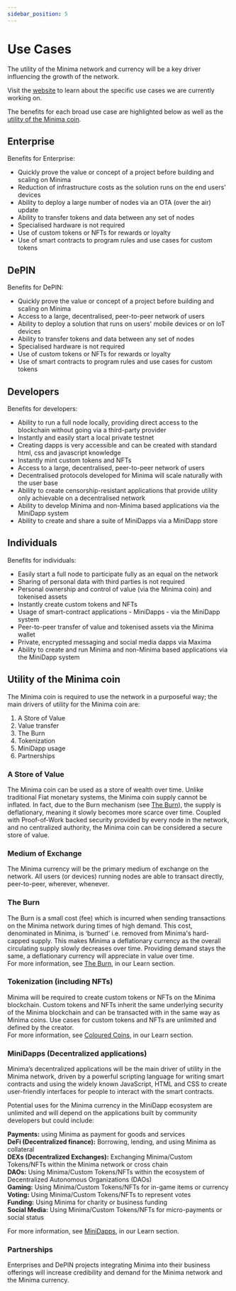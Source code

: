```yaml
---
sidebar_position: 5
---
```


# Use Cases

The utility of the Minima network and currency will be a key driver influencing the growth of the network. 

Visit the [website](https://www.minima.global/) to learn about the specific use cases we are currently working on.

The benefits for each broad use case are highlighted below as well as the [utility of the Minima coin](#utility-of-the-minima-coin).

## Enterprise

Benefits for Enterprise:
- Quickly prove the value or concept of a project before building and scaling on Minima
- Reduction of infrastructure costs as the solution runs on the end users' devices
- Ability to deploy a large number of nodes via an OTA (over the air) update
- Ability to transfer tokens and data between any set of nodes
- Specialised hardware is not required
- Use of custom tokens or NFTs for rewards or loyalty
- Use of smart contracts to program rules and use cases for custom tokens


## DePIN

Benefits for DePIN:
- Quickly prove the value or concept of a project before building and scaling on Minima
- Access to a large, decentralised, peer-to-peer network of users
- Ability to deploy a solution that runs on users' mobile devices or on IoT devices
- Ability to transfer tokens and data between any set of nodes
- Specialised hardware is not required
- Use of custom tokens or NFTs for rewards or loyalty
- Use of smart contracts to program rules and use cases for custom tokens


## Developers 

Benefits for developers:
- Ability to run a full node locally, providing direct access to the blockchain without going via a third-party provider
- Instantly and easily start a local private testnet 
- Creating dapps is very accessible and can be created with standard html, css and javascript knowledge
- Instantly mint custom tokens and NFTs
- Access to a large, decentralised, peer-to-peer network of users
- Decentralised protocols developed for Minima will scale naturally with the user base
- Ability to create censorship-resistant applications that provide utility only achievable on a decentralised network
- Ability to develop Minima and non-Minima based applications via the MiniDapp system
- Ability to create and share a suite of MiniDapps via a MiniDapp store


## Individuals

Benefits for individuals:
- Easily start a full node to participate fully as an equal on the network
- Sharing of personal data with third parties is not required
- Personal ownership and control of value (via the Minima coin) and tokenised assets 
- Instantly create custom tokens and NFTs
- Usage of smart-contract applications - MiniDapps - via the MiniDapp system 
- Peer-to-peer transfer of value and tokenised assets via the Minima wallet
- Private, encrypted messaging and social media dapps via Maxima
- Ability to create and run Minima and non-Minima based applications via the MiniDapp system


## Utility of the Minima coin


The Minima coin is required to use the network in a purposeful way; the main drivers of utility for the Minima coin are:

1. A Store of Value
2. Value transfer 
3. The Burn 
4. Tokenization
5. MiniDapp usage
6. Partnerships

### A Store of Value 
The Minima coin can be used as a store of wealth over time. Unlike traditional Fiat monetary systems, the Minima coin supply cannot be inflated. In fact, due to the Burn mechanism (see [The Burn](#the-burn)), the supply is deflationary, meaning it slowly becomes more scarce over time. Coupled with Proof-of-Work backed security provided by every node in the network, and no centralized authority, the Minima coin can be considered a secure store of value.

### Medium of Exchange
The Minima currency will be the primary medium of exchange on the network. All users (or devices) running nodes are able to transact directly, peer-to-peer, wherever, whenever.

### The Burn 
The Burn is a small cost (fee) which is incurred when sending transactions on the Minima network during times of high demand. This cost, denominated in Minima, is ‘burned’ i.e. removed from Minima's hard-capped supply. This makes Minima a deflationary currency as the overall circulating supply slowly decreases over time. Providing demand stays the same, a deflationary currency will appreciate in value over time.  <br/>
For more information, see [The Burn](/docs/learn/minima/coreconcepts#the-burn), in our Learn section.

### Tokenization (including NFTs)
Minima will be required to create custom tokens or NFTs on the Minima blockchain. Custom tokens and NFTs inherit the same underlying security of the Minima blockchain and can be transacted with in the same way as Minima coins. Use cases for custom tokens and NFTs are unlimited and defined by the creator.<br/>
For more information, see [Coloured Coins](/docs/learn/minima/colouredcoins), in our Learn section.


### MiniDapps (Decentralized applications)
Minima’s decentralized applications will be the main driver of utility in the Minima network, driven by a powerful scripting language for writing smart contracts and using the widely known JavaScript, HTML and CSS to create user-friendly interfaces for people to interact with the smart contracts.

Potential uses for the Minima currency in the MiniDapp ecosystem are unlimited and will depend on the applications built by community developers but could include:

**Payments:** using Minima as payment for goods and services <br/>
**DeFi (Decentralized finance):** Borrowing, lending, and using Minima as collateral <br/>
**DEXs (Decentralized Exchanges):** Exchanging Minima/Custom Tokens/NFTs within the Minima network or cross chain<br/>
**DAOs:** Using Minima/Custom Tokens/NFTs within the ecosystem of Decentralized Autonomous Organizations (DAOs) <br/>
**Gaming:** Using Minima/Custom Tokens/NFTs for in-game items or currency <br/>
**Voting:** Using Minima/Custom Tokens/NFTs to represent votes<br/>
**Funding:** Using Minima for charity or business funding <br/>
**Social Media:** Using Minima/Custom Tokens/NFTs for micro-payments or social status<br/>

For more information, see [MiniDapps](/docs/learn/minidapps/minidappsintro), in our Learn section.

### Partnerships

Enterprises and DePIN projects integrating Minima into their business offerings will increase credibility and demand for the Minima network and the Minima currency.


